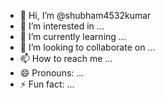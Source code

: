 - 👋 Hi, I’m @shubham4532kumar
- 👀 I’m interested in ...
- 🌱 I’m currently learning ...
- 💞️ I’m looking to collaborate on ...
- 📫 How to reach me ...
- 😄 Pronouns: ...
- ⚡ Fun fact: ...

<!---
shubham4532kumar/shubham4532kumar is a ✨ special ✨ repository because its `README.md` (this file) appears on your GitHub profile.
You can click the Preview link to take a look at your changes.
--->
